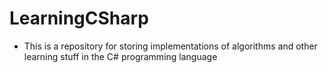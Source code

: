 # LearningCSharp
- This is a repository for storing implementations of algorithms and other learning stuff in the C# programming language
